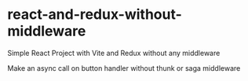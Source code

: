 # react-and-redux-without-middleware
Simple React Project with Vite and Redux without any middleware

Make an async call on button handler without thunk or saga middleware
